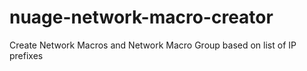 # nuage-network-macro-creator
Create Network Macros and Network Macro Group based on list of IP prefixes
